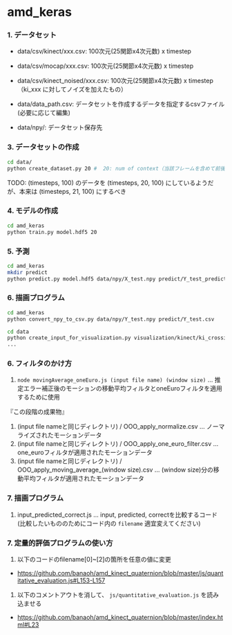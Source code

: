# amd_keras

### 1. データセット
- data/csv/kinect/xxx.csv: 100次元(25関節x4次元数) x timestep
- data/csv/mocap/xxx.csv: 100次元(25関節x4次元数) x timestep
- data/csv/kinect_noised/xxx.csv: 100次元(25関節x4次元数) x timestep （ki_xxx に対してノイズを加えたもの）
- data/data_path.csv: データセットを作成するデータを指定するcsvファイル(必要に応じて編集)

- data/npy/: データセット保存先

### 3. データセットの作成
```sh
cd data/
python create_dataset.py 20 #  20: num of context（当該フレームを含めて前後10frameずつみてる）
```

TODO: (timesteps, 100) のデータを (timesteps, 20, 100) にしているようだが、本来は (timesteps, 21, 100) にするべき 

### 4. モデルの作成
```sh
cd amd_keras
python train.py model.hdf5 20
```
### 5. 予測
```sh
cd amd_keras
mkdir predict
python predict.py model.hdf5 data/npy/X_test.npy predict/Y_test_predict.csv
```

### 6. 描画プログラム
```sh
cd amd_keras
python convert_npy_to_csv.py data/npy/Y_test.npy predict/Y_test.csv

cd data
python create_input_for_visualization.py visualization/kinect/ki_crossing_arms_back_splited.csv visualization/kinect/ki_crossing_arms_back_splited.npy
...
```




### 6. フィルタのかけ方
1. `node movingAverage_oneEuro.js (input file name) (window size)` ... 推定エラー補正後のモーションの移動平均フィルタとoneEuroフィルタを適用するために使用

『この段階の成果物』
1. (input file nameと同じディレクトリ) / OOO_apply_normalize.csv ... ノーマライズされたモーションデータ
1. (input file nameと同じディレクトリ) / OOO_apply_one_euro_filter.csv ... one_euroフィルタが適用されたモーションデータ
1. (input file nameと同じディレクトリ) / OOO_apply_moving_average_(window size).csv ... (window size)分の移動平均フィルタが適用されたモーションデータ

### 7. 描画プログラム
1. input_predicted_correct.js ... input, predicted, correctを比較するコード
(比較したいもののためにコード内の `filename` 適宜変えてください)

### 7. 定量的評価プログラムの使い方
1. 以下のコードのfilename[0]~[2]の箇所を任意の値に変更
  - https://github.com/banaoh/amd_kinect_quaternion/blob/master/js/quantitative_evaluation.js#L153-L157
1. 以下のコメントアウトを消して、 `js/quantitative_evaluation.js` を読み込ませる
  - https://github.com/banaoh/amd_kinect_quaternion/blob/master/index.html#L23
